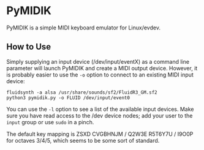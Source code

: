 PyMIDIK
=======

PyMIDIK is a simple MIDI keyboard emulator for Linux/evdev.

How to Use
----------

Simply supplying an input device (/dev/input/eventX) as a command line parameter will launch PyMIDIK and create a MIDI output device. However, it is probably easier to use the `-o` option to connect to an existing MIDI input device:

	fluidsynth -a alsa /usr/share/sounds/sf2/FluidR3_GM.sf2
	python3 pymidik.py -o FLUID /dev/input/event0

You can use the `-l` option to see a list of the available input devices. Make sure you have read access to the /dev device nodes; add your user to the `input` group or use `sudo` in a pinch.

The default key mapping is ZSXD CVGBHNJM / Q2W3E R5T6Y7U / I9O0P for octaves 3/4/5, which seems to be some sort of standard.
